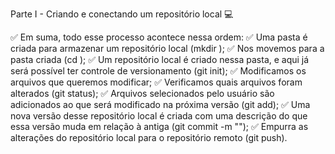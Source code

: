 Parte I - Criando e conectando um repositório local 💻

✅ Em suma, todo esse processo acontece nessa ordem:
✅ Uma pasta é criada para armazenar um repositório local (mkdir <nome da pasta>);
✅ Nos movemos para a pasta criada (cd <nome da pasta criada>);
✅ Um repositório local é criado nessa pasta, e aqui já será possível ter controle de versionamento (git init);
✅ Modificamos os arquivos que queremos modificar;
✅ Verificamos quais arquivos foram alterados (git status);
✅ Arquivos selecionados pelo usuário são adicionados ao que será modificado na próxima versão (git add);
✅ Uma nova versão desse repositório local é criada com uma descrição do que essa versão muda em relação à antiga (git commit -m "<mensagem desejada>");
✅ Empurra as alterações do repositório local para o repositório remoto (git push).